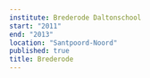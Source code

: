 ```yaml
---
institute: Brederode Daltonschool
start: "2011"
end: "2013"
location: "Santpoord-Noord"
published: true
title: Brederode
---
```

